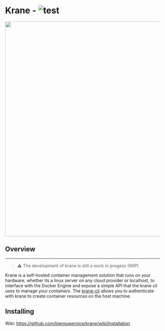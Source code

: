 # Krane - ![test](https://github.com/biensupernice/krane/workflows/Test%20Krane/badge.svg?branch=master)

<p align="center">
    <a href="https://github.com/biensupernice/krane">
        <img align="center" src="https://user-images.githubusercontent.com/21694364/89133914-371a5900-d4ee-11ea-9e7d-3ff5282c30f5.png" width="700"/>
    </a>
</p>

## Overview

---

> ⚠️ The development of krane is still a work in progess (WIP)

Krane is a self-hosted container management solution that runs on your hardware, whether its a linux server on any cloud provider or localhost, to interface with the Docker Engine and expose a simple API that the krane cli uses to manage your containers. The <a href="https://github.com/biensupernice/krane-cli">krane-cli</a> allows you to authenticate with krane to create container resources on the host machine.

## Installing

Wiki: https://github.com/biensupernice/krane/wiki/Installation
